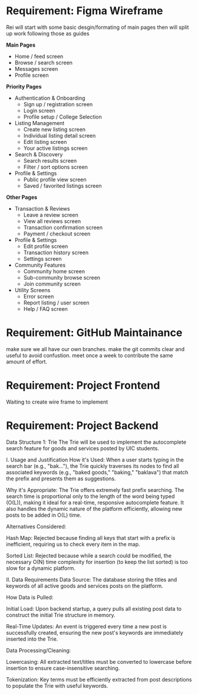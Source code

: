 # Requirement: Figma Wireframe

Rei will start with some basic desgin/formating of main pages then will split up work following those as guides

**Main Pages**

- Home / feed screen
- Browse / search screen
- Messages screen
- Profile screen

**Priority Pages**

- Authentication & Onboarding
  - Sign up / registration screen
  - Login screen
  - Profile setup / College Selection
- Listing Management
  - Create new listing screen
  - Individual listing detail screen
  - Edit listing screen
  - Your active listings screen
- Search & Discovery
  - Search results screen
  - Filter / sort options screen
- Profile & Settings
  - Public profile view screen
  - Saved / favorited listings screen

**Other Pages**

- Transaction & Reviews
  - Leave a review screen
  - View all reviews screen
  - Transaction confirmation screen
  - Payment / checkout screen
- Profile & Settings
  - Edit profile screen
  - Transaction history screen
  - Settings screen
- Community Features
  - Community home screen
  - Sub-community browse screen
  - Join community screen
- Utility Screens
  - Error screen
  - Report listing / user screen
  - Help / FAQ screen

# Requirement: GitHub Maintainance
make sure we all have our own branches.
make the git commits clear and useful to avoid confustion.
meet once a week to contribute the same amount of effort.
# Requirement: Project Frontend

Waiting to create wire frame to implement

# Requirement: Project Backend
Data Structure 1: Trie 
The Trie will be used to implement the autocomplete search feature for goods and services posted by UIC students.

I. Usage and Justification
How it's Used: When a user starts typing in the search bar (e.g., "bak..."), the Trie quickly traverses its nodes to find all associated keywords (e.g., "baked goods," "baking," "baklava") that match the prefix and presents them as suggestions.

Why it's Appropriate: The Trie offers extremely fast prefix searching. The search time is proportional only to the length of the word being typed (O(L)), making it ideal for a real-time, responsive autocomplete feature. It also handles the dynamic nature of the platform efficiently, allowing new posts to be added in O(L) time.

Alternatives Considered:

Hash Map: Rejected because finding all keys that start with a prefix is inefficient, requiring us to check every item in the map.

Sorted List: Rejected because while a search could be modified, the necessary O(N) time complexity for insertion (to keep the list sorted) is too slow for a dynamic platform.

II. Data Requirements
Data Source: The database storing the titles and keywords of all active goods and services posts on the platform.

How Data is Pulled:

Initial Load: Upon backend startup, a query pulls all existing post data to construct the initial Trie structure in memory.

Real-Time Updates: An event is triggered every time a new post is successfully created, ensuring the new post's keywords are immediately inserted into the Trie.

Data Processing/Cleaning:

Lowercasing: All extracted text/titles must be converted to lowercase before insertion to ensure case-insensitive searching.

Tokenization: Key terms must be efficiently extracted from post descriptions to populate the Trie with useful keywords.
